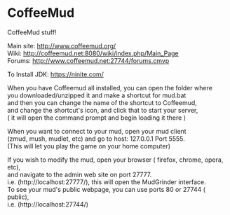 # CoffeeMud
CoffeeMud stuff!

Main site: http://www.coffeemud.org/  
Wiki: http://coffeemud.net:8080/wiki/index.php/Main_Page  
Forums: http://www.coffeemud.net:27744/forums.cmvp  

To Install JDK: https://ninite.com/  
  
  
When you have Coffeemud all installed, you can open the folder where  
you downloaded/unzipped it and make a shortcut for mud.bat  
and then you can change the name of the shortcut to Coffeemud,  
and change the shortcut's icon, and click that to start your server,    
( it will open the command prompt and begin loading it there )  


When you want to connect to your mud, open your mud client  
(zmud, mush, mudlet, etc) and go to host: 127.0.0.1 Port 5555.  
(This will let you play the game on your home computer)  


If you wish to modify the mud, open your browser ( firefox, chrome, opera, etc),    
and navigate to the admin web site on port 27777.  
i.e. (http://localhost:27777/), this will open the MudGrinder interface.  
To see your mud's public webpage, you can use ports 80 or 27744 ( public),  
i.e. (http://localhost:27744/)  




